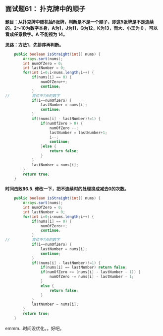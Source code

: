 ## 面试题61： 扑克牌中的顺子
**题目：从扑克牌中随机抽5张牌，判断是不是一个顺子，即这5张牌是不是连续的。2～10为数字本身，A为1，J为11，Q为12，K为13，而大、小王为 0 ，可以看成任意数字。A 不能视为 14。**

**思路：方法1，先排序再判断。**
```java
	public boolean isStraight(int[] nums) {
		Arrays.sort(nums);
		int numOfZero = 0;
		int lastNumber = 0;
		for(int i=0;i<nums.length;i++) {
			if(nums[i] == 0) {
				numOfZero++;
				continue;
			}
//			首位不为0的数字
			if(i==numOfZero) {
				lastNumber = nums[i];
				continue;
			}
			if((nums[i] - lastNumber)!=1) {
				if(numOfZero > 0) {
					numOfZero --;
					lastNumber = lastNumber+1;
					i--;
					continue;
				}else {
					return false;
				}
			}
			lastNumber = nums[i];
		}
		return true;
    }
```
**时间击败86.5.**
**修改一下，把不连续时的处理换成减去0的次数。**

```java
	public boolean isStraight(int[] nums) {
		Arrays.sort(nums);
		int numOfZero = 0;
		int lastNumber = 0;
		for(int i=0;i<nums.length;i++) {
			if(nums[i] == 0) {
				numOfZero++;
				continue;
			}
//			首位不为0的数字
			if(i==numOfZero) {
				lastNumber = nums[i];
				continue;
			}
			if((nums[i] - lastNumber)!=1) {
				if(nums[i] == lastNumber) return false;
				if(numOfZero >= (nums[i] - lastNumber - 1)) {
					numOfZero -= nums[i] - lastNumber - 1;
				}
				else {
					return false;
				}
			}
			lastNumber = nums[i];
		}
		return true;
    }
```
emmm...时间没优化。。好吧。